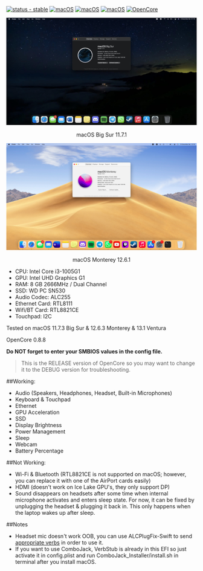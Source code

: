 [![status - stable](https://img.shields.io/badge/status-stable-success)](https://)
[![macOS](https://img.shields.io/badge/macOS-Big_Sur_11.7.3-orange)](https://www.apple.com/macos/big-sur/)
[![macOS](https://img.shields.io/badge/macOS-Monterey_12.6.3-purple)](https://www.apple.com/macos/monterey/)
[![macOS](https://img.shields.io/badge/macOS-Ventura_13.1-yellow)](https://www.apple.com/macos/ventura/)
[![OpenCore](https://img.shields.io/badge/OpenCore-0.8.8-blue)](https://github.com/acidanthera/OpenCorePkg)

![Big Sur](https://raw.githubusercontent.com/juniorcaesar/OC-A315-56-327T/main/Screenshots/SCR-20221203-jf4.jpeg)
<p align="center">
macOS Big Sur 11.7.1
</p>

![Monterey](https://raw.githubusercontent.com/juniorcaesar/OC-A315-56-327T/main/Screenshots/SCR-20221210-ih7.jpeg)
<p align="center">
macOS Monterey 12.6.1
</p>

- CPU: Intel Core i3-1005G1
- GPU: Intel UHD Graphics G1
- RAM: 8 GB 2666MHz / Dual Channel
- SSD: WD PC SN530
- Audio Codec: ALC255
- Ethernet Card: RTL8111
- Wifi/BT Card: RTL8821CE
- Touchpad: I2C

Tested on macOS 11.7.3 Big Sur & 12.6.3 Monterey & 13.1 Ventura

OpenCore 0.8.8

**Do NOT forget to enter your SMBIOS values in the config file.**

>This is the RELEASE version of OpenCore so you may want to change it to the DEBUG version for troubleshooting.

##Working:

* Audio (Speakers, Headphones, Headset, Built-in Microphones)
* Keyboard & Touchpad
* Ethernet
* GPU Acceleration
* SSD
* Display Brightness
* Power Management
* Sleep
* Webcam
* Battery Percentage

##Not Working:
* Wi-Fi & Bluetooth (RTL8821CE is not supported on macOS; however, you can replace it with one of the AirPort cards easily)
* HDMI (doesn't work on Ice Lake GPU's, they only support DP)
* Sound disappears on headsets after some time when internal microphone activates and enters sleep state. For now, it can be fixed by unplugging the headset & plugging it back in. This only happens when the laptop wakes up after sleep.


##Notes

* Headset mic doesn't work OOB, you can use ALCPlugFix-Swift to send [appropriate verbs](https://github.com/torvalds/linux/blob/d07f6ca923ea0927a1024dfccafc5b53b61cfecc/sound/pci/hda/patch_realtek.c#L5026) in order to use it.
* If you want to use ComboJack, VerbStub is already in this EFI so just activate it in config.plist and run ComboJack_Installer/install.sh in terminal after you install macOS.

